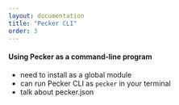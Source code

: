 ```yaml
---
layout: documentation
title: "Pecker CLI"
order: 3
---
```


#### Using Pecker as a command-line program
* need to install as a global module
* can run Pecker CLI as ```pecker``` in your terminal
* talk about pecker.json